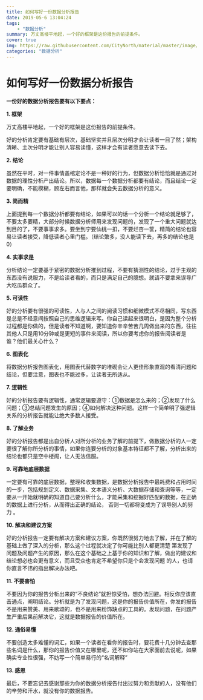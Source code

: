 ```yaml
---
title: 如何写好一份数据分析报告
date: 2019-05-6 13:04:24
tags: 
	- "数据分析"
summary: 万丈高楼平地起，一个好的框架是这份报告的前提条件。
cover: true
img: https://raw.githubusercontent.com/CityNorth/material/master/image/baogao.png
categories: "数据分析"
---
```


如何写好一份数据分析报告
=============== 

**一份好的数据分析报告要有以下要点：**

**1. 框架**

万丈高楼平地起，一个好的框架是这份报告的前提条件。

好的分析肯定要有基础有层次，基础坚实并且层次分明才会让读者一目了然；架构清晰、主次分明才能让别人容易读懂，这样才会有读者愿意去读下去。

**2. 结论**

虽然在平时，对一件事情盖棺定论不是一种好的行为，但数据分析恰恰就是通过对数据的理性分析产出结论。所以，数据每一个数据分析都要有结论，而且结论一定要明确，不能模糊，顾左右而言他，那样就会失去数据分析的意义。

**3. 简而精**

上面提到每一个数据分析都要有结论，如果可以的话一个分析一个结论就足够了，不要太多要精，大部分时候数据分析师用来发现问题的，发现了一个重大问题就达到目的了，不要事事求多。要坐到宁要仙桃一扣，不要烂杏一筐，精简的结论也容易让读者接受，降低读者心里门槛。（结论繁多，没人能读下去，再多的结论也是0）

**4. 实事求是**

分析结论一定要基于紧密的数据分析推到过程，不要有猜测性的结论，过于主观的东西没有说服力，不是给读者看的，而只是满足自己的臆想。就请不要拿来误导广大吃瓜群众了。

**5. 可读性**

好的分析要有很强的可读性，人与人之间的阅读习惯和细微模式不尽相同，写东西是总是不经意间按照自己的思维逻辑来写。你自己读起来很明白，是因为整个分析过程都是你做的，但是读者不知道啊，要知道你辛辛苦苦几周做出来的东西，往往其他人只是用10分钟或是更短的事件来阅读，所以你要考虑你的报告阅读者是谁？他们最关心什么？

**6. 图表化**

将数据分析报告图表化，用图表代替数字的堆砌会让人更佳形象直观的看清问题和结论，但要注意，图表也不能过多，让读者无所适从。

**7. 逻辑性**

好的分析报告要有逻辑性，通常逻辑要遵守：①数据是怎么来的；②发现了什么问题；③总结问题发生的原因；④如何解决这种问题。这样一个简单明了强逻辑关系的分析报告就能让绝大多数人接受。

**8. 了解业务**

好的分析报告都是出自分析人对所分析的业务了解的前提下，做数据分析的人一定要很了解你所分析的事情，如果你连要分析的对象基本特征都不了解，分析出来的结论也都只是空中楼阁，让人无法信服。

**9. 可靠地底层数据**

一定要有可靠的底层数据，整理和收集数据，是数据分析报告中最耗费和占用时间的一步，包括规划定义、数据采集、文本语义分析、大数据存储和查询等等，一定要从一开始就明确的知道自己要分析什么，才能采集和挖掘好匹配的数据，在正确的数据上进行分析，从而得出正确的结论， 否则一切都将变成为了误导别人的努力 。

**10. 解决和建议方案**

好的分析报告一定要有解决方案和建议方案，你既然很努力地去了解，并在了解的基础上做了深入的分析，那么这个过程就决定了你可能比别人都更清楚 第发现了问题及问题产生的原因，那么在这个基础之上基于你的知识和了解，做出的建议和结论想必也会更有意义，而且受众也肯定不希望你只是个会发现问题 的人，也请你直言不讳的指出解决办法吧。

**11. 不要害怕**

不要因为你的报告分析出来的“不良结论”就担惊受怕，想办法回避。相反你应该直击通点，阐明结论。分析就是为了发现问题，这是你的报告价值所在，你发的报告不是用来赞美、用来歌颂的，也不是用来粉饰缺点的工具的。发现问题，在问题产生严重后果前解决它，这就是数据报告的价值所在。

**12. 通俗易懂**

不要创造太多难懂的词汇，如果一个读者在看你的报告时，要花费十几分钟去查那些名词是什么，那你的报告价值又在哪里呢，还不如你站在大家面前去说呢，如果确实专业性很强，不妨写一个简单易行的“名词解释”

**13. 感恩**

最后，不要忘记去感谢那些为你的数据分析报告付出过努力和贡献的人，没有他们的辛劳和汗水，就没有你的数据报告。
